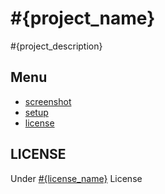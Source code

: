 # #{project_name}

#{project_description}

## Menu

-   [screenshot](./screenshots/README.md)
-   [setup](./CRA.md)
-   [license](./LICENSE)

## LICENSE

Under [#{license_name}](./LICENSE) License
